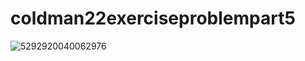 # coldman22exerciseproblempart5
![5292920040062976](https://user-images.githubusercontent.com/93042473/182017450-785c379d-58bc-41ec-bff5-b9a4bf12dc59.png)
